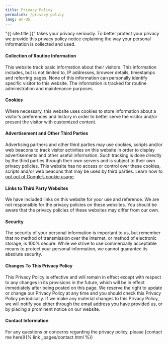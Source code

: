```yaml
---
title: Privacy Policy
permalink: /privacy-policy
lang: en-US
---
```


"{{ site.title }}" takes your privacy seriously. To better protect your privacy we provide this privacy policy notice explaining the way your personal information is collected and used.


#### Collection of Routine Information
This website track basic information about their visitors. This information includes, but is not limited to, IP addresses, browser details, timestamps and referring pages. None of this information can personally identify specific visitor to this website. The information is tracked for routine administration and maintenance purposes.


#### Cookies
Where necessary, this website uses cookies to store information about a visitor’s preferences and history in order to better serve the visitor and/or present the visitor with customized content.


#### Advertisement and Other Third Parties
Advertising partners and other third parties may use cookies, scripts and/or web beacons to track visitor activities on this website in order to display advertisements and other useful information. Such tracking is done directly by the third parties through their own servers and is subject to their own privacy policies. This website has no access or control over these cookies, scripts and/or web beacons that may be used by third parties. Learn how to [opt out of Google’s cookie usage](http://www.google.com/privacy_ads.html).


#### Links to Third Party Websites
We have included links on this website for your use and reference. We are not responsible for the privacy policies on these websites. You should be aware that the privacy policies of these websites may differ from our own.


#### Security
The security of your personal information is important to us, but remember that no method of transmission over the Internet, or method of electronic storage, is 100% secure. While we strive to use commercially acceptable means to protect your personal information, we cannot guarantee its absolute security.


#### Changes To This Privacy Policy
This Privacy Policy is effective and will remain in effect except with respect to any changes in its provisions in the future, which will be in effect immediately after being posted on this page.
We reserve the right to update or change our Privacy Policy at any time and you should check this Privacy Policy periodically. If we make any material changes to this Privacy Policy, we will notify you either through the email address you have provided us, or by placing a prominent notice on our website.


#### Contact Information
For any questions or concerns regarding the privacy policy, please [contact me
here]({% link _pages/contact.html %})
